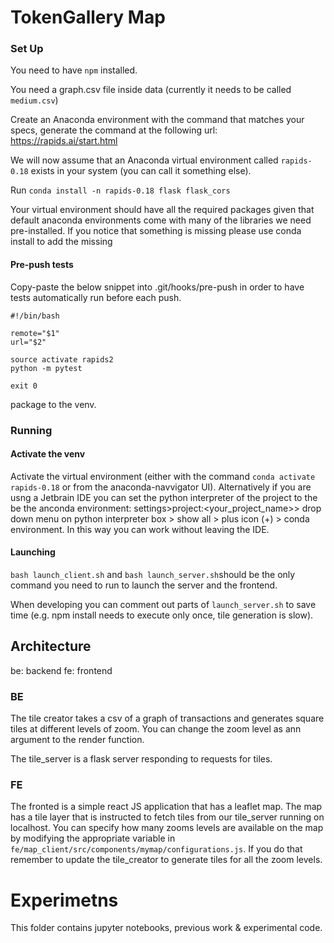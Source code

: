 # TokenGallery Map 
### Set Up
You need to have `npm` installed.

You need a graph.csv file inside data (currently it needs to be called `medium.csv`)

Create an Anaconda environment with the command that matches your specs, generate the command at the following url:
https://rapids.ai/start.html

We will now assume that an Anaconda virtual environment called `rapids-0.18` exists in your system (you can call it something else).

Run `conda install -n rapids-0.18 flask flask_cors`

Your virtual environment should have all the required packages given that default anaconda environments come with many of
the libraries we need pre-installed. If you notice that something is missing please use conda install to add the missing 

#### Pre-push tests
Copy-paste the below snippet into .git/hooks/pre-push in order to have tests automatically run before each push.
```
#!/bin/bash

remote="$1"
url="$2"

source activate rapids2
python -m pytest

exit 0
```

package to the venv.
### Running
#### Activate the venv
Activate the virtual environment (either with the command `conda activate rapids-0.18` or from the anaconda-navvigator UI). 
Alternatively if you are usng a Jetbrain IDE you can set the python interpreter of the project to the be the anconda environment: settings>project:<your_project_name>> drop down menu on python interpreter box > show all > plus icon (+) > conda environment. In this way you can work without leaving the IDE.
#### Launching
`bash launch_client.sh` and `bash launch_server.sh`should be the only command you need to run to launch the server 
and the frontend.

When developing you can comment out parts of `launch_server.sh` to save time (e.g. npm install needs to execute only once,
tile generation is slow).

## Architecture
be: backend
fe: frontend
### BE
The tile creator takes a csv of a graph of transactions and generates square tiles at different levels of zoom.
You can change the zoom level as ann argument to the render function.

The tile_server is a flask server responding to requests for tiles. 

### FE
The fronted is a simple react JS application that has a leaflet map.
The map has a tile layer that is instructed to fetch tiles from our tile_server running on localhost.
You can specify how many zooms levels are available on the map by modifying the appropriate 
variable in `fe/map_client/src/components/mymap/configurations.js`.
If you do that remember to update the tile_creator to generate tiles for all the zoom levels.

# Experimetns
This folder contains jupyter notebooks, previous work & experimental code.
